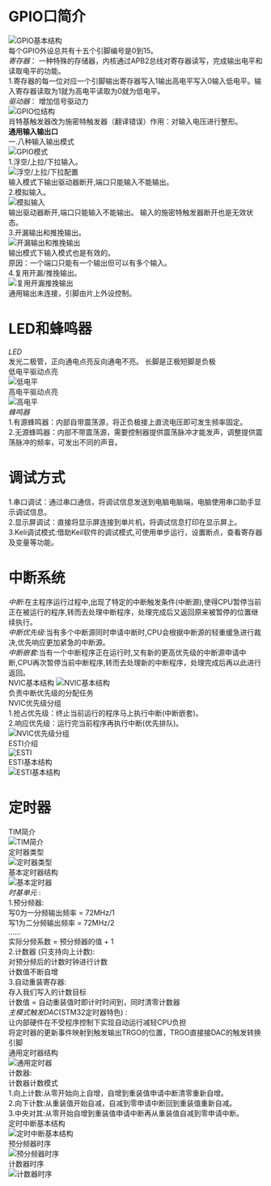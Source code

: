 # GPIO口简介 #  
![GPIO基本结构](GPIO基本结构.png)  
每个GPIO外设总共有十五个引脚编号是0到15。  
*寄存器*： 一种特殊的存储器，内核通过APB2总线对寄存器读写，完成输出电平和读取电平的功能。  
1.寄存器的每一位对应一个引脚输出寄存器写入1输出高电平写入0输入低电平。输入寄存器读取为1就为高电平读取为0就为低电平。  
*驱动器*： 增加信号驱动力  
![GPIO位结构](GPIO位结构.png)   
肖特基触发器改为施密特触发器（翻译错误）作用：对输入电压进行整形。  
**通用输入输出口**  
一.八种输入输出模式  
![GPIO模式](八种输入输出模式.png)  
1.浮空/上拉/下拉输入。  
![浮空/上拉/下拉配置](浮空上拉下拉.png)  
输入模式下输出驱动器断开,端口只能输入不能输出。  
2.模拟输入。  
![模拟输入](模拟输入.png)  
输出驱动器断开,端口只能输入不能输出。 
输入的施密特触发器断开也是无效状态。  
3.开漏输出和推挽输出。  
![开漏输出和推挽输出](开漏输出和推挽输出.png)  
输出模式下输入模式也是有效的。  
原因：一个端口只能有一个输出但可以有多个输入。  
4.复用开漏/推挽输出。  
![复用开漏推挽输出](复用开漏推挽输出.png)  
通用输出未连接，引脚由片上外设控制。  
# LED和蜂鸣器 #  
*LED*  
发光二极管，正向通电点亮反向通电不亮。 
长脚是正极短脚是负极   
低电平驱动点亮  
![低电平](低电平.png)  
高电平驱动点亮  
![高电平](高电平.png)   
*蜂鸣器*  
1.有源蜂鸣器：内部自带震荡源，将正负极接上直流电压即可发生频率固定。  
2.无源蜂鸣器：内部不带震荡源，需要控制器提供震荡脉冲才能发声，调整提供震荡脉冲的频率，可发出不同的声音。   
# 调试方式 #   
1.串口调试：通过串口通信，将调试信息发送到电脑电脑端，电脑使用串口助手显示调试信息。  
2.显示屏调试：直接将显示屏连接到单片机，将调试信息打印在显示屏上。  
3.Keli调试模式:借助Keil软件的调试模式,可使用单步运行，设置断点，查看寄存器及变量等功能。  
# 中断系统 #  
*中断*:在主程序运行过程中,出现了特定的中断触发条件(中断源),使得CPU暂停当前正在被运行的程序,转而去处理中断程序，处理完成后又返回原来被暂停的位置继续执行。  
*中断优先级*:当有多个中断源同时申请中断时,CPU会根据中断源的轻重缓急进行裁决,优先响应更加紧急的中断源。  
*中断嵌套*:当有一个中断程序正在运行时,又有新的更高优先级的中断源申请中断,CPU再次暂停当前中断程序,转而去处理新的中断程序，处理完成后再以此进行返回。  
NVIC基本结构
![NVIC基本结构](NVIC基本结构.png)  
负责中断优先级的分配任务  
NVIC优先级分组  
1.抢占优先级：终止当前运行的程序马上执行中断(中断嵌套)。  
2.响应优先级：运行完当前程序再执行中断(优先排队)。   
![NVIC优先级分组](NVIC优先级分组.png)  
ESTI介绍  
![ESTI](ESTI.png)  
ESTI基本结构  
![ESTI基本结构](ESTI基本结构.png)  
# 定时器 #
TIM简介  
![TIM简介](TIM简介.png)  
定时器类型   
![定时器类型](定时器类型.png)  
基本定时器结构  
![基本定时器](基本定时器.png)  
*时基单元* :  
1.预分频器:  
写0为一分频输出频率 = 72MHz/1  
写1为二分频输出频率 = 72MHz/2   
......   
实际分频系数 = 预分频器的值 + 1  
2.计数器 (只支持向上计数):  
对预分频后的计数时钟进行计数  
计数值不断自增  
3.自动重装寄存器:   
存入我们写入的计数目标  
计数值 = 自动重装值时即计时时间到，同时清零计数器  
*主模式触发DAC*(STM32定时器特色) :  
让内部硬件在不受程序控制下实现自动运行减轻CPU负担  
将定时器的更新事件映射到触发输出TRGO的位置，TRGO直接接DAC的触发转换引脚  
通用定时器结构  
![通用定时器](通用定时器.png)  
计数器:  
计数器计数模式  
1.向上计数:从零开始向上自增，自增到重装值申请中断清零重新自增。  
2.向下计数:从重装值开始自减，自减到零申请中断回到重装值重新自减。  
3.中央对其:从零开始自增到重装值申请中断再从重装值自减到零申请中断。  
定时中断基本结构  
![定时中断基本结构](定时中断基本结构.png)   
预分频器时序  
![预分频器时序](预分频器时序.png)  
计数器时序  
![计数器时序](计数器时序.png)  
